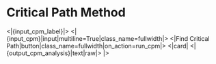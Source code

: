 # Critical Path Method
<|{input_cpm_label}|>
<|{input_cpm}|input|multiline=True|class_name=fullwidth|>
<|Find Critical Path|button|class_name=fullwidth|on_action=run_cpm|>
<|card|
<|{output_cpm_analysis}|text|raw|>
|>